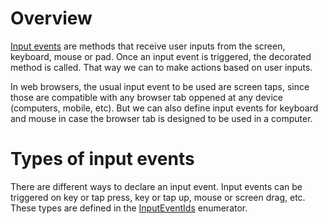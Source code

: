# Overview

[Input events](https://khanonjs.com/api-docs/modules/decorators_input_event.html) are methods that receive user inputs from the screen, keyboard, mouse or pad. Once an input event is triggered, the decorated method is called. That way we can to make actions based on user inputs.

In web browsers, the usual input event to be used are screen taps, since those are compatible with any browser tab oppened at any device (computers, mobile, etc). But we can also define input events for keyboard and mouse in case the browser tab is designed to be used in a computer.

# Types of input events

There are different ways to declare an input event. Input events can be triggered on key or tap press, key or tap up, mouse or screen drag, etc. These types are defined in the [InputEventIds](https://khanonjs.com/api-docs/enums/decorators_input_event.InputEventIds.html) enumerator.
